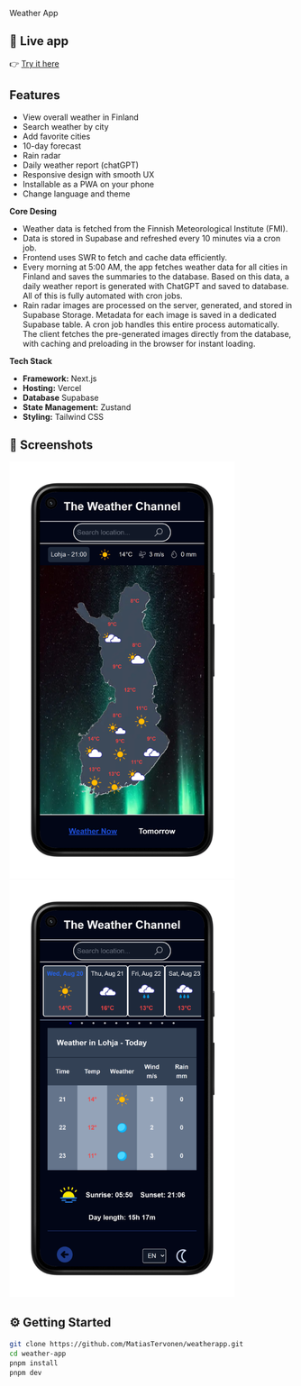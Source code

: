 Weather App

## 🚀 Live app

👉 [Try it here](https://weatherapp-chi-neon.vercel.app/)

## Features

- View overall weather in Finland
- Search weather by city
- Add favorite cities
- 10-day forecast
- Rain radar
- Daily weather report (chatGPT)
- Responsive design with smooth UX
- Installable as a PWA on your phone
- Change language and theme

**Core Desing**

- Weather data is fetched from the Finnish Meteorological Institute (FMI).
- Data is stored in Supabase and refreshed every 10 minutes via a cron job.
- Frontend uses SWR to fetch and cache data efficiently.
- Every morning at 5:00 AM, the app fetches weather data for all cities in Finland and saves the summaries to the database. Based on this data, a daily weather report is generated with ChatGPT and saved to database. All of this is fully automated with cron jobs.
- Rain radar images are processed on the server, generated, and stored in Supabase Storage.
  Metadata for each image is saved in a dedicated Supabase table. A cron job handles this entire process automatically.
  The client fetches the pre-generated images directly from the database, with caching and preloading in the browser for instant loading.

**Tech Stack**

- **Framework:** Next.js
- **Hosting:** Vercel
- **Database** Supabase
- **State Management:** Zustand
- **Styling:** Tailwind CSS

## 📸 Screenshots

<img src="./public/readme-frontpage.png" alt="Landing page" width="400"/>

<img src="./public/readme-searchpage.png" alt="City page" width="400"/>

## ⚙️ Getting Started

```bash
git clone https://github.com/MatiasTervonen/weatherapp.git
cd weather-app
pnpm install
pnpm dev
```
